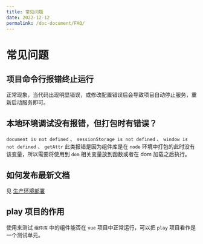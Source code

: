 ```yaml
---
title: 常见问题
date: 2022-12-12
permalink: /doc-document/FAQ/
---
```


# 常见问题

## 项目命令行报错终止运行

正常现象，当代码出现明显错误，或修改配置错误后会导致项目自动停止服务，重新启动服务即可。

## 本地环境调试没有报错，但打包时有错误？

`document is not defined` 、 `sessionStorage is not defined` 、 `window is not defined` 、 `getAttr` 此类报错是因为组件库是在 `node` 环境中打包的此时没有该变量，所以需要将使用到 `dom` 相关变量放到函数或者在 dom 加载之后执行。

## 如何发布最新文档

见 [生产环境部署](/doc-document/start/#生产环境部署)

## play 项目的作用

使用来测试 `组件库` 中的组件能否在 `vue` 项目中正常运行，可以把 `play` 项目看作是一个测试单元。